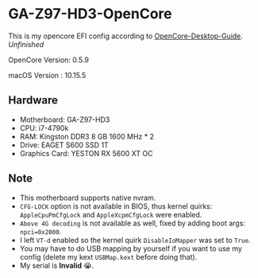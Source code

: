 # GA-Z97-HD3-OpenCore

This is my opencore EFI config according to [OpenCore-Desktop-Guide](https://dortania.github.io/OpenCore-Desktop-Guide/). *Unfinished*

OpenCore Version: 0.5.9

macOS Version : 10.15.5

## Hardware

* Motherboard: GA-Z97-HD3
* CPU: i7-4790k
* RAM: Kingston DDR3 8 GB 1600 MHz * 2
* Drive: EAGET S600 SSD 1T
* Graphics Card: YESTON RX 5600 XT OC

## Note

* This motherboard supports native nvram.
* `CFG-LOCK` option is not available in BIOS, thus kernel quirks: `AppleCpuPmCfgLock` and `AppleXcpmCfgLock` were enabled.
* `Above 4G decoding` is not available as well, fixed by adding boot args: `npci=0x2000`.
* I left `VT-d` enabled so the kernel quirk `DisableIoMapper` was set to `True`.
* You may have to do USB mapping by yourself if you want to use my config (delete my kext `USBMap.kext` before doing that).
* My serial is **Invalid** :sob:.